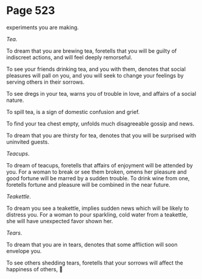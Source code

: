 # Page 523
experiments you are making.


_Tea_.


To dream that you are brewing tea, foretells that you will be guilty
of indiscreet actions, and will feel deeply remorseful.


To see your friends drinking tea, and you with them, denotes that social
pleasures will pall on you, and you will seek to change your feelings
by serving others in their sorrows.


To see dregs in your tea, warns you of trouble in love,
and affairs of a social nature.


To spill tea, is a sign of domestic confusion and grief.


To find your tea chest empty, unfolds much disagreeable gossip and news.


To dream that you are thirsty for tea, denotes that you will be surprised
with uninvited guests.


_Teacups_.


To dream of teacups, foretells that affairs of enjoyment will be
attended by you. For a woman to break or see them broken, omens her
pleasure and good fortune will be marred by a sudden trouble.
To drink wine from one, foretells fortune and pleasure will be
combined in the near future.


_Teakettle_.


To dream you see a teakettle, implies sudden news which will be likely
to distress you. For a woman to pour sparkling, cold water from a teakettle,
she will have unexpected favor shown her.


_Tears_.


To dream that you are in tears, denotes that some affliction
will soon envelope you.


To see others shedding tears, foretells that your sorrows will affect
the happiness of others,
